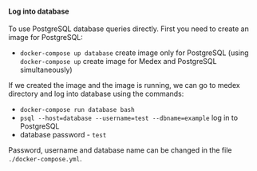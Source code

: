 #### Log into database ####
To use PostgreSQL database queries directly. First you need to create an image for PostgreSQL:
* `docker-compose up database` create image only for PostgreSQL (using `docker-compose up` create image for Medex and PostgreSQL simultaneously)

If we created the image and the image is running, we can go to medex directory and log into database using the commands:
* `docker-compose run database bash`
* `psql --host=database --username=test --dbname=example` log in to PostgreSQL
* database password - `test`

Password, username and database name can be changed in the file `./docker-compose.yml`.